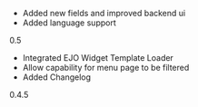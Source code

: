 - Added new fields and improved backend ui
- Added language support

0.5
- Integrated EJO Widget Template Loader
- Allow capability for menu page to be filtered
- Added Changelog

0.4.5